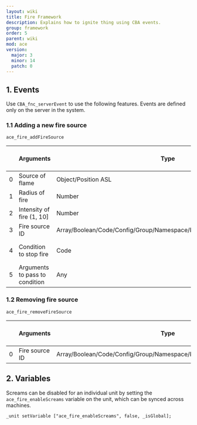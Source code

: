 ```yaml
---
layout: wiki
title: Fire Framework
description: Explains how to ignite thing using CBA events.
group: framework
order: 5
parent: wiki
mod: ace
version:
  major: 3
  minor: 14
  patch: 0
---
```



## 1. Events

Use `CBA_fnc_serverEvent` to use the following features. Events are defined only on the server in the system.

### 1.1 Adding a new fire source

`ace_fire_addFireSource`

|    | Arguments | Type | Optional (default value) |
|----| --------- | ---- | ------------------------ |
| 0  | Source of flame | Object/Position ASL | Required |
| 1  | Radius of fire | Number | Required |
| 2  | Intensity of fire (1, 10] | Number | Required |
| 3  | Fire source ID | Array/Boolean/Code/Config/Group/Namespace/NaN/Number/Object/Side/String | Required |
| 4  | Condition to stop fire | Code | Optional (default: `{true}`) |
| 5  | Arguments to pass to condition | Any | Optional (default: `[]`) |

### 1.2 Removing fire source

`ace_fire_removeFireSource`

|    | Arguments | Type | Optional (default value) |
|----| --------- | ---- | ------------------------ |
| 0  | Fire source ID | Array/Boolean/Code/Config/Group/Namespace/NaN/Number/Object/Side/String  | Required |

## 2. Variables

Screams can be disabled for an individual unit by setting the `ace_fire_enableScreams` variable on the unit, which can be synced across machines.

```sqf
_unit setVariable ["ace_fire_enableScreams", false, _isGlobal];
```
